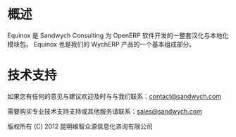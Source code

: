 概述
====

Equinox 是 Sandwych Consulting 为 OpenERP 软件开发的一整套汉化与本地化模块包。
Equinox 也是我们的 WychERP 产品的一个基本组成部分。


技术支持
========

如果您有任何的意见与建议欢迎及时与与我们联系：contact@sandwych.com

需要购买专业技术支持支持或其他服务请联系：sales@sandwych.com


版权所有 (C) 2012 昆明维智众源信息化咨询有限公司
